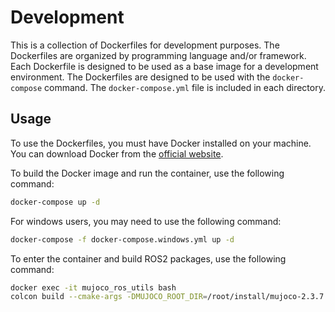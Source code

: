 # Development
This is a collection of Dockerfiles for development purposes. The Dockerfiles are organized by programming language and/or framework. Each Dockerfile is designed to be used as a base image for a development environment. The Dockerfiles are designed to be used with the `docker-compose` command. The `docker-compose.yml` file is included in each directory. 

## Usage
To use the Dockerfiles, you must have Docker installed on your machine. You can download Docker from the [official website](https://www.docker.com/).

To build the Docker image and run the container, use the following command:

```bash
docker-compose up -d 
```

For windows users, you may need to use the following command:

```bash
docker-compose -f docker-compose.windows.yml up -d
```

To enter the container and build ROS2 packages, use the following command:

```bash 
docker exec -it mujoco_ros_utils bash
colcon build --cmake-args -DMUJOCO_ROOT_DIR=/root/install/mujoco-2.3.7
```